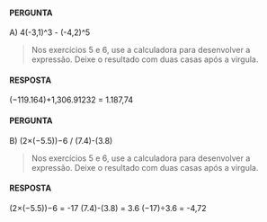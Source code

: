 #### PERGUNTA
A) 4(-3,1)^3 - (-4,2)^5

> Nos exercícios 5 e 6, use a calculadora para desenvolver a expressão. Deixe o resultado com duas casas após a virgula.

#### RESPOSTA
(−119.164)+1,306.91232 = 1.187,74

#### PERGUNTA
B) (2×(−5.5))−6 / (7.4)-(3.8)

> Nos exercícios 5 e 6, use a calculadora para desenvolver a expressão. Deixe o resultado com duas casas após a virgula.

#### RESPOSTA
(2×(−5.5))−6 = -17
(7.4)-(3.8) = 3.6
(−17)÷3.6 = -4,72
